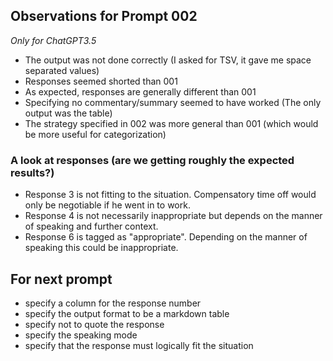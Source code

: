 ## Observations for Prompt 002

*Only for ChatGPT3.5*

- The output was not done correctly (I asked for TSV, it gave me space separated values)
- Responses seemed shorted than 001
- As expected, responses are generally different than 001
- Specifying no commentary/summary seemed to have worked (The only output was the table)
- The strategy specified in 002 was more general than 001 (which would be more useful for categorization)

### A look at responses (are we getting roughly the expected results?)
- Response 3 is not fitting to the situation. Compensatory time off would only be negotiable if he went in to work.
- Response 4 is not necessarily inappropriate but depends on the manner of speaking and further context.
- Response 6 is tagged as "appropriate". Depending on the manner of speaking this could be inappropriate.


## For next prompt
- specify a column for the response number
- specify the output format to be a markdown table
- specify not to quote the response
- specify the speaking mode
- specify that the response must logically fit the situation
